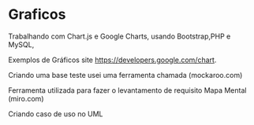 # Graficos
Trabalhando com Chart.js e Google Charts, usando Bootstrap,PHP e MySQL,

Exemplos de Gráficos site https://developers.google.com/chart.


Criando uma base teste usei uma ferramenta chamada (mockaroo.com)


Ferramenta utilizada para fazer o levantamento de requisito Mapa Mental (miro.com)

Criando caso de uso no UML